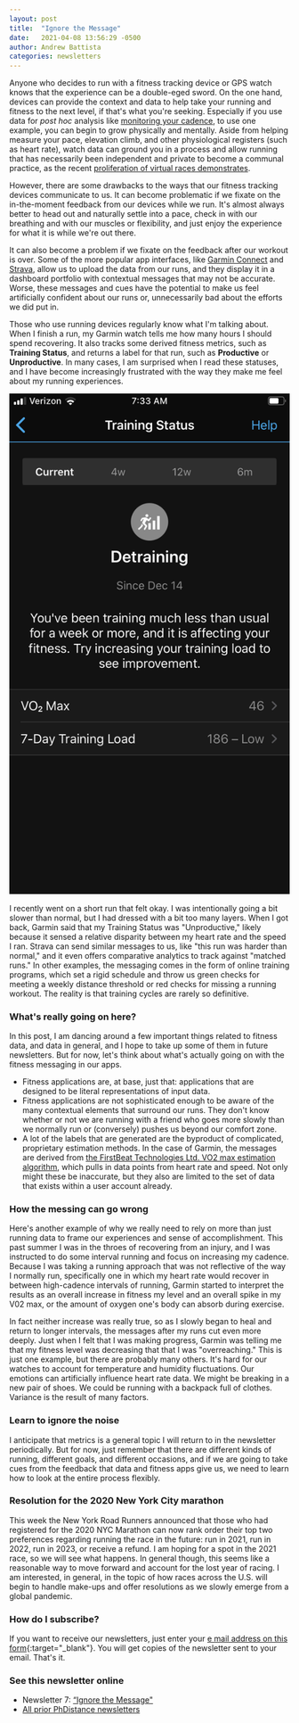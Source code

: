 ```yaml
---
layout: post
title:  "Ignore the Message"
date:   2021-04-08 13:56:29 -0500
author: Andrew Battista
categories: newsletters
---
```


Anyone who decides to run with a fitness tracking device or GPS watch knows that the experience can be a double-eged sword. On the one hand, devices can provide the context and data to help take your running and fitness to the next level, if that's what you're seeking. Especially if you use data for _post hoc_ analysis like [monitoring your cadence](https://www.outsideonline.com/2377976/stop-overthinking-your-running-cadence), to use one example, you can begin to grow physically and mentally. Aside from helping measure your pace, elevation climb, and other physiological registers (such as heart rate), watch data can ground you in a process and allow running that has necessarily been independent and private to become a communal practice, as the recent [proliferation of virtual races demonstrates](https://phdistance.github.io/newsletters/2021/03/24/newsletter-5.html).

However, there are some drawbacks to the ways that our fitness tracking devices communicate to us. It can become problematic if we fixate on the in-the-moment feedback from our devices while we run. It's almost always better to head out and naturally settle into a pace, check in with our breathing and with our muscles or flexibility, and just enjoy the experience for what it is while we're out there.

It can also become a problem if we fixate on the feedback after our workout is over. Some of the more popular app interfaces, like [Garmin Connect](https://connect.garmin.com/modern/) and [Strava](https://www.strava.com/), allow us to upload the data from our runs, and they display it in a dashboard portfolio with contextual messages that may not be accurate. Worse, these messages and cues have the potential to make us feel artificially confident about our runs or, unnecessarily bad about the efforts we did put in.

Those who use running devices regularly know what I'm talking about. When I finish a run, my Garmin watch tells me how many hours I should spend recovering. It also tracks some derived fitness metrics, such as **Training Status**, and returns a label for that run, such as **Productive** or **Unproductive**. In many cases, I am surprised when I read these statuses, and I have become increasingly frustrated with the way they make me feel about my running experiences.

![Detraining](/images/detraining.png)

I recently went on a short run that felt okay. I was intentionally going a bit slower than normal, but I had dressed with a bit too many layers. When I got back, Garmin said that my Training Status was "Unproductive," likely because it sensed a relative disparity between my heart rate and the speed I ran. Strava can send similar messages to us, like "this run was harder than normal," and it even offers comparative analytics to track against "matched runs." In other examples, the messaging comes in the form of online training programs, which set a rigid schedule and throw us green checks for meeting a weekly distance threshold or red checks for missing a running workout. The reality is that training cycles are rarely so definitive.

### What's really going on here?

In this post, I am dancing around a few important things related to fitness data, and data in general, and I hope to take up some of them in future newsletters. But for now, let's think about what's actually going on with the fitness messaging in our apps.

- Fitness applications are, at base, just that: applications that are designed to be literal representations of input data.
- Fitness applications are not sophisticated enough to be aware of the many contextual elements that surround our runs. They don't know whether or not we are running with a friend who goes more slowly than we normally run or (conversely) pushes us beyond our comfort zone.
- A lot of the labels that are generated are the byproduct of complicated, proprietary estimation methods. In the case of Garmin, the messages are derived from [the FirstBeat Technologies Ltd. VO2 max estimation algorithm](https://www.firstbeat.com/wp-content/uploads/2015/10/white_paper_vo2_estimation.pdf), which pulls in data points from heart rate and speed. Not only might these be inaccurate, but they also are limited to the set of data that exists within a user account already.

### How the messing can go wrong

Here's another example of why we really need to rely on more than just running data to frame our experiences and sense of accomplishment. This past summer I was in the throes of recovering from an injury, and I was instructed to do some interval running and focus on increasing my cadence. Because I was taking a running approach that was not reflective of the way I normally run, specifically one in which my heart rate would recover in between high-cadence intervals of running, Garmin started to interpret the results as an overall increase in fitness my level and an overall spike in my V02 max, or the amount of oxygen one's body can absorb during exercise.

In fact neither increase was really true, so as I slowly began to heal and return to longer intervals, the messages after my runs cut even more deeply. Just when I felt that I was making progress, Garmin was telling me that my fitness level was decreasing that that I was "overreaching." This is just one example, but there are probably many others. It's hard for our watches to account for temperature and humidity fluctuations. Our emotions can artificially influence heart rate data. We might be breaking in a new pair of shoes. We could be running with a backpack full of clothes. Variance is the result of many factors.

### Learn to ignore the noise

I anticipate that metrics is a general topic I will return to in the newsletter periodically. But for now, just remember that there are different kinds of running, different goals, and different occasions, and if we are going to take cues from the feedback that data and fitness apps give us, we need to learn how to look at the entire process flexibly.

### Resolution for the 2020 New York City marathon

This week the New York Road Runners announced that those who had registered for the 2020 NYC Marathon can now rank order their top two preferences regarding running the race in the future: run in 2021, run in 2022, run in 2023, or receive a refund. I am hoping for a spot in the 2021 race, so we will see what happens. In general though, this seems like a reasonable way to move forward and account for the lost year of racing. I am interested, in general, in the topic of how races across the U.S. will begin to handle make-ups and offer resolutions as we slowly emerge from a global pandemic.

### How do I subscribe?

If you want to receive our newsletters, just enter your [e mail address on this form](https://forms.gle/NHEsBP1wo11yYrZj7){:target="_blank"}. You will get copies of the newsletter sent to your email. That's it.

### See this newsletter online

- Newsletter 7: [“Ignore the Message"]()
- [All prior PhDistance newsletters](https://phdistance.github.io)
